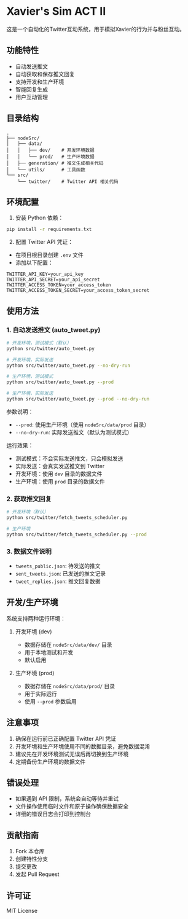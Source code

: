 # Xavier's Sim ACT II

这是一个自动化的Twitter互动系统，用于模拟Xavier的行为并与粉丝互动。

## 功能特性

- 自动发送推文
- 自动获取和保存推文回复
- 支持开发和生产环境
- 智能回复生成
- 用户互动管理

## 目录结构

```
.
├── nodeSrc/
│   ├── data/
│   │   ├── dev/    # 开发环境数据
│   │   └── prod/   # 生产环境数据
│   ├── generation/ # 推文生成相关代码
│   └── utils/      # 工具函数
└── src/
    └── twitter/    # Twitter API 相关代码
```

## 环境配置

1. 安装 Python 依赖：
```bash
pip install -r requirements.txt
```

2. 配置 Twitter API 凭证：
- 在项目根目录创建 `.env` 文件
- 添加以下配置：
```env
TWITTER_API_KEY=your_api_key
TWITTER_API_SECRET=your_api_secret
TWITTER_ACCESS_TOKEN=your_access_token
TWITTER_ACCESS_TOKEN_SECRET=your_access_token_secret
```

## 使用方法

### 1. 自动发送推文 (auto_tweet.py)

```bash
# 开发环境，测试模式（默认）
python src/twitter/auto_tweet.py

# 开发环境，实际发送
python src/twitter/auto_tweet.py --no-dry-run

# 生产环境，测试模式
python src/twitter/auto_tweet.py --prod

# 生产环境，实际发送
python src/twitter/auto_tweet.py --prod --no-dry-run
```

参数说明：
- `--prod`: 使用生产环境（使用 `nodeSrc/data/prod` 目录）
- `--no-dry-run`: 实际发送推文（默认为测试模式）

运行效果：
- 测试模式：不会实际发送推文，只会模拟发送
- 实际发送：会真实发送推文到 Twitter
- 开发环境：使用 `dev` 目录的数据文件
- 生产环境：使用 `prod` 目录的数据文件

### 2. 获取推文回复

```bash
# 开发环境（默认）
python src/twitter/fetch_tweets_scheduler.py

# 生产环境
python src/twitter/fetch_tweets_scheduler.py --prod
```

### 3. 数据文件说明

- `tweets_public.json`: 待发送的推文
- `sent_tweets.json`: 已发送的推文记录
- `tweet_replies.json`: 推文回复数据

## 开发/生产环境

系统支持两种运行环境：

1. 开发环境 (dev)
   - 数据存储在 `nodeSrc/data/dev/` 目录
   - 用于本地测试和开发
   - 默认启用

2. 生产环境 (prod)
   - 数据存储在 `nodeSrc/data/prod/` 目录
   - 用于实际运行
   - 使用 `--prod` 参数启用

## 注意事项

1. 确保在运行前已正确配置 Twitter API 凭证
2. 开发环境和生产环境使用不同的数据目录，避免数据混淆
3. 建议先在开发环境测试无误后再切换到生产环境
4. 定期备份生产环境的数据文件

## 错误处理

- 如果遇到 API 限制，系统会自动等待并重试
- 文件操作使用临时文件和原子操作确保数据安全
- 详细的错误日志会打印到控制台

## 贡献指南

1. Fork 本仓库
2. 创建特性分支
3. 提交更改
4. 发起 Pull Request

## 许可证

MIT License
